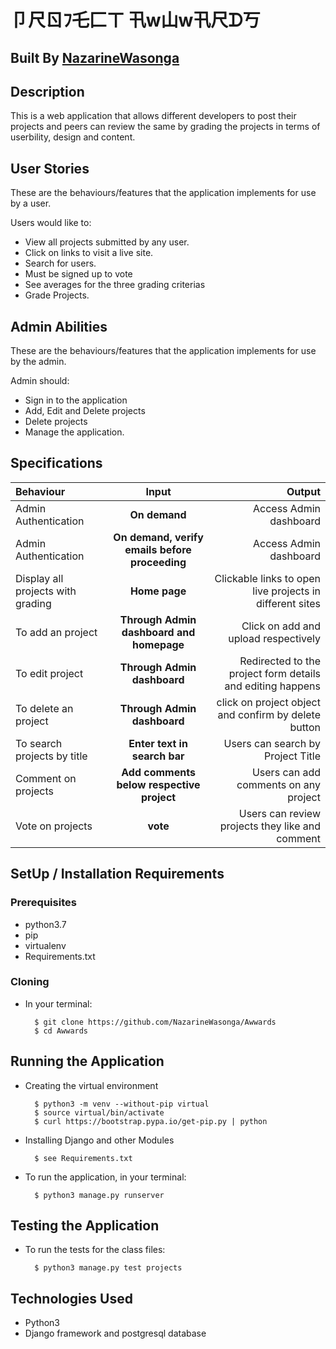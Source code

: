 # 卩尺ㄖﾌ乇匚ㄒ 卂w山w卂尺ᗪ丂

## Built By [NazarineWasonga](https://github.com/NazarineWasonga/)

## Description
This is a web application that allows different developers to post their projects and peers can review the same by grading the projects in terms of userbility, design and content.


## User Stories
These are the behaviours/features that the application implements for use by a user.

Users would like to:
* View all projects submitted by any user.
* Click on links to visit a live site.
* Search for users.
* Must be signed up to vote
* See averages for the three grading criterias
* Grade Projects.


## Admin Abilities
These are the behaviours/features that the application implements for use by the admin.

Admin should:
* Sign in to the application
* Add, Edit and Delete projects
* Delete projects
* Manage the application.


## Specifications
| Behaviour | Input | Output |
| :---------------- | :---------------: | ------------------: |
| Admin Authentication | **On demand** | Access Admin dashboard |
| Admin Authentication | **On demand, verify emails before proceeding** | Access Admin dashboard |
| Display all projects with grading | **Home page** | Clickable links to open live projects in different sites |
| To add an project  | **Through Admin dashboard and homepage** | Click on add and upload respectively|
| To edit project  | **Through Admin dashboard** | Redirected to the  project form details and editing happens|
| To delete an project  | **Through Admin dashboard** | click on project object and confirm by delete button|
| To search projects by title | **Enter text in search bar** | Users can search by Project Title|
| Comment on projects | **Add comments below respective project** | Users can add comments on any project|
| Vote on projects | **vote** | Users can review projects they like and comment|


## SetUp / Installation Requirements
### Prerequisites
* python3.7
* pip
* virtualenv
* Requirements.txt

### Cloning
* In your terminal:

        $ git clone https://github.com/NazarineWasonga/Awwards
        $ cd Awwards

## Running the Application
* Creating the virtual environment

        $ python3 -m venv --without-pip virtual
        $ source virtual/bin/activate
        $ curl https://bootstrap.pypa.io/get-pip.py | python

* Installing Django and other Modules

        $ see Requirements.txt

* To run the application, in your terminal:

        $ python3 manage.py runserver


## Testing the Application
* To run the tests for the class files:

        $ python3 manage.py test projects

## Technologies Used
* Python3
* Django  framework and postgresql database